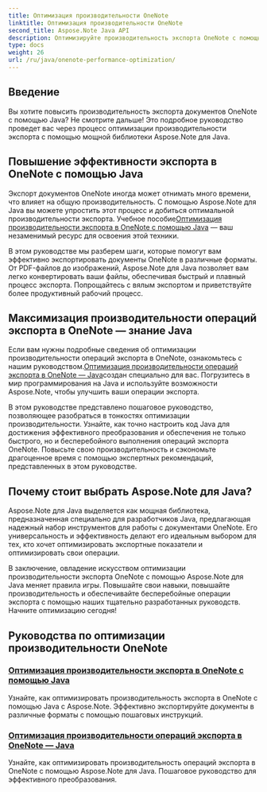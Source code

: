 ```yaml
---
title: Оптимизация производительности OneNote
linktitle: Оптимизация производительности OneNote
second_title: Aspose.Note Java API
description: Оптимизируйте производительность экспорта OneNote с помощью Aspose.Note Java. Научитесь эффективному преобразованию документов в различные форматы с помощью пошаговых инструкций для повышения производительности.
type: docs
weight: 26
url: /ru/java/onenote-performance-optimization/
---
```


## Введение

Вы хотите повысить производительность экспорта документов OneNote с помощью Java? Не смотрите дальше! Это подробное руководство проведет вас через процесс оптимизации производительности экспорта с помощью мощной библиотеки Aspose.Note для Java.

## Повышение эффективности экспорта в OneNote с помощью Java

 Экспорт документов OneNote иногда может отнимать много времени, что влияет на общую производительность. С помощью Aspose.Note для Java вы можете упростить этот процесс и добиться оптимальной производительности экспорта. Учебное пособие[Оптимизация производительности экспорта в OneNote с помощью Java](./optimize-export-performance/) — ваш незаменимый ресурс для освоения этой техники.

В этом руководстве мы разберем шаги, которые помогут вам эффективно экспортировать документы OneNote в различные форматы. От PDF-файлов до изображений, Aspose.Note для Java позволяет вам легко конвертировать ваши файлы, обеспечивая быстрый и плавный процесс экспорта. Попрощайтесь с вялым экспортом и приветствуйте более продуктивный рабочий процесс.

## Максимизация производительности операций экспорта в OneNote — знание Java

 Если вам нужны подробные сведения об оптимизации производительности операций экспорта в OneNote, ознакомьтесь с нашим руководством.[Оптимизация производительности операций экспорта в OneNote — Java](./optimize-performance-consequent-export/)создан специально для вас. Погрузитесь в мир программирования на Java и используйте возможности Aspose.Note, чтобы улучшить ваши операции экспорта.

В этом руководстве представлено пошаговое руководство, позволяющее разобраться в тонкостях оптимизации производительности. Узнайте, как точно настроить код Java для достижения эффективного преобразования и обеспечения не только быстрого, но и бесперебойного выполнения операций экспорта OneNote. Повысьте свою производительность и сэкономьте драгоценное время с помощью экспертных рекомендаций, представленных в этом руководстве.

## Почему стоит выбрать Aspose.Note для Java?

Aspose.Note для Java выделяется как мощная библиотека, предназначенная специально для разработчиков Java, предлагающая надежный набор инструментов для работы с документами OneNote. Его универсальность и эффективность делают его идеальным выбором для тех, кто хочет оптимизировать экспортные показатели и оптимизировать свои операции.

В заключение, овладение искусством оптимизации производительности экспорта OneNote с помощью Aspose.Note для Java меняет правила игры. Повышайте свои навыки, повышайте производительность и обеспечивайте бесперебойные операции экспорта с помощью наших тщательно разработанных руководств. Начните оптимизацию сегодня!
## Руководства по оптимизации производительности OneNote
### [Оптимизация производительности экспорта в OneNote с помощью Java](./optimize-export-performance/)
Узнайте, как оптимизировать производительность экспорта в OneNote с помощью Java с Aspose.Note. Эффективно экспортируйте документы в различные форматы с помощью пошаговых инструкций.
### [Оптимизация производительности операций экспорта в OneNote — Java](./optimize-performance-consequent-export/)
Узнайте, как оптимизировать производительность операций экспорта в OneNote с помощью Aspose.Note для Java. Пошаговое руководство для эффективного преобразования.